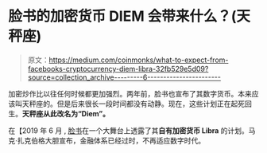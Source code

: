# 脸书的加密货币 DIEM 会带来什么？(天秤座)

> 原文：<https://medium.com/coinmonks/what-to-expect-from-facebooks-cryptocurrency-diem-libra-32fb529e5d09?source=collection_archive---------6----------------------->

加密炒作比以往任何时候都更加强烈。两年前，脸书也宣布了其数字货币。本来应该叫天秤座的。但是后来很长一段时间都没有动静。现在，这些计划正在起死回生。**天秤座从此改名为“Diem”。**

在【2019 年 6 月 , [脸书](http://facebook.com)在一个大舞台上透露了其**自有加密货币 Libra** 的计划。马克·扎克伯格大胆宣布，金融体系已经过时，不再适应数字时代。
